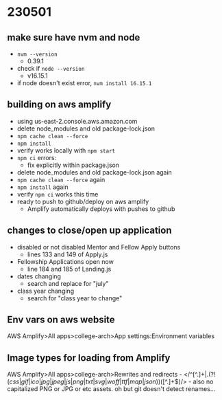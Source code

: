 # 230501
## make sure have nvm and node
- `nvm --version`
    - 0.39.1
- check if `node --version`
    - v16.15.1
- if node doesn't exist error, `nvm install 16.15.1`

## building on aws amplify
- using us-east-2.console.aws.amazon.com
- delete node_modules and old package-lock.json
- `npm cache clean --force`
- `npm install`
- verify works locally with `npm start`
- `npm ci` errors:
    - fix explicitly within package.json
- delete node_modules and old package-lock.json again
- `npm cache clean --force` again
- `npm install` again
- verify `npm ci` works this time
- ready to push to github/deploy on aws amplify
    - Amplify automatically deploys with pushes to github

## changes to close/open up application
- disabled or not disabled Mentor and Fellow Apply buttons
    - lines 133 and 149 of Apply.js
- Fellowship Applications open now
    - line 184 and 185 of Landing.js
- dates changing
    - search and replace for "july"
- class year changing
    - search for "class year to change"

## Env vars on aws website
AWS Amplify>All apps>college-arch>App settings:Environment variables

## Image types for loading from Amplify
AWS Amplify>All apps>college-arch>Rewrites and redirects
    - </^[^.]+$|.(?!(css|gif|ico|jpg|jpeg|js|png|txt|svg|woff|ttf|map|json)$)([^.]+$)/>
    - also no capitalized PNG or JPG or etc assets. oh but git doesn't detect renames...